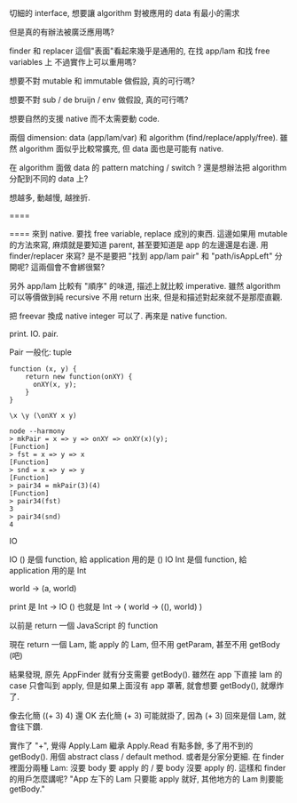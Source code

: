 切細的 interface, 想要讓 algorithm 對被應用的 data 有最小的需求

但是真的有辦法被廣泛應用嗎?

finder 和 replacer
這個"表面"看起來幾乎是通用的, 在找 app/lam 和找 free variables 上
不過實作上可以重用嗎?

想要不對 mutable 和 immutable 做假設, 真的可行嗎?

想要不對 sub / de bruijn / env 做假設, 真的可行嗎?

想要自然的支援 native 而不太需要動 code.

兩個 dimension: data (app/lam/var) 和 algorithm (find/replace/apply/free).
雖然 algorithm 面似乎比較常擴充, 但 data 面也是可能有 native.

在 algorithm 面做 data 的 pattern matching / switch ?
還是想辦法把 algorithm 分配到不同的 data 上?

想越多, 動越慢, 越挫折.

====

====
來到 native.
要找 free variable, replace 成別的東西.
這邊如果用 mutable 的方法來寫, 麻煩就是要知道 parent, 甚至要知道是 app 的左邊還是右邊.
用 finder/replacer 來寫?
是不是要把 "找到 app/lam pair" 和 "path/isAppLeft" 分開呢? 這兩個會不會綁很緊?

另外 app/lam 比較有 "順序" 的味道, 描述上就比較 imperative.
雖然 algorithm 可以等價做到純 recursive 不用 return 出來, 但是和描述對起來就不是那麼直觀.


把 freevar 換成 native integer 可以了.
再來是 native function.

print.
IO.
pair.

Pair 一般化: tuple

    function (x, y) {
        return new function(onXY) {
          onXY(x, y);
        }
    }

    \x \y (\onXY x y)

    node --harmony
    > mkPair = x => y => onXY => onXY(x)(y);
    [Function]
    > fst = x => y => x
    [Function]
    > snd = x => y => y
    [Function]
    > pair34 = mkPair(3)(4)
    [Function]
    > pair34(fst)
    3
    > pair34(snd)
    4


IO

IO () 是個 function, 給 application 用的是 ()
IO Int 是個 function, 給 application 用的是 Int

world -> (a, world)

print 是 Int -> IO ()
也就是 Int -> ( world -> ((), world) )

以前是 return 一個 JavaScript 的 function

現在 return 一個 Lam, 能 apply 的 Lam, 但不用 getParam, 甚至不用 getBody (吧)

結果發現, 原先 AppFinder 就有分支需要 getBody().
雖然在 app 下直接 lam 的 case 只會叫到 apply,
但是如果上面沒有 app 罩著, 就會想要 getBody(), 就爆炸了.

像去化簡 ((+ 3) 4) 還 OK
去化簡 (+ 3) 可能就掛了, 因為 (+ 3) 回來是個 Lam, 就會往下鑽.


實作了 "+", 覺得 Apply.Lam 繼承 Apply.Read 有點多餘, 多了用不到的 getBody().
用個 abstract class / default method.
或者是分家分更細. 在 finder 裡面分兩種 Lam: 沒要 body 要 apply 的 / 要 body 沒要 apply 的.
這樣和 finder 的用戶怎麼講呢?
"App 左下的 Lam 只要能 apply 就好, 其他地方的 Lam 則要能 getBody."





  



 











